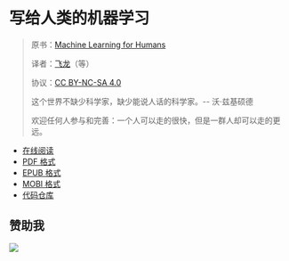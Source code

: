 # 写给人类的机器学习

> 原书：[Machine Learning for Humans](https://medium.com/machine-learning-for-humans/)
> 
> 译者：[飞龙](https://github.com/wizardforcel)（等）
> 
> 协议：[CC BY-NC-SA 4.0](http://creativecommons.org/licenses/by-nc-sa/4.0/)
> 
> 这个世界不缺少科学家，缺少能说人话的科学家。-- 沃·兹基硕德
> 
> 欢迎任何人参与和完善：一个人可以走的很快，但是一群人却可以走的更远。

<!--break-->

+ [在线阅读](https://www.gitbook.com/book/wizardforcel/ml-for-humans/details)
+ [PDF 格式](https://www.gitbook.com/download/pdf/book/wizardforcel/ml-for-humans)
+ [EPUB 格式](https://www.gitbook.com/download/epub/book/wizardforcel/ml-for-humans)
+ [MOBI 格式](https://www.gitbook.com/download/mobi/book/wizardforcel/ml-for-humans)
+ [代码仓库](http://github.com/wizardforcel/ml-for-humans-zh)

## 赞助我

![](img/qr_alipay.png)
